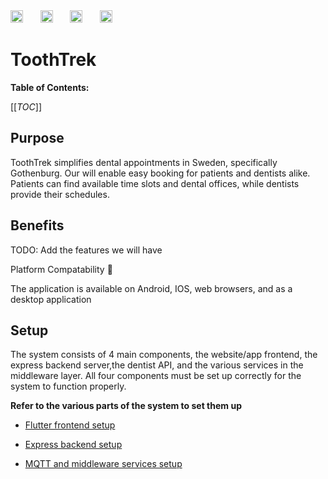 <div style = "align: center;">
        <img width ="20" alt="java img" src="https://cdn.freebiesupply.com/logos/large/2x/java-14-logo-png-transparent.png">&nbsp;&nbsp;&nbsp;&nbsp;&nbsp;&nbsp;
        <img width ="20" alt="javascript img" src="https://static.vecteezy.com/system/resources/previews/027/127/463/original/javascript-logo-javascript-icon-transparent-free-png.png">&nbsp;&nbsp;&nbsp;&nbsp;&nbsp;&nbsp;
        <img width ="20" alt="flutter img" src="https://storage.googleapis.com/cms-storage-bucket/0dbfcc7a59cd1cf16282.png">&nbsp;&nbsp;&nbsp;&nbsp;&nbsp;&nbsp;
        <img width ="20" alt="Node JS" src="https://upload.wikimedia.org/wikipedia/commons/thumb/d/d9/Node.js_logo.svg/590px-Node.js_logo.svg.png">
</div>

# ToothTrek

**Table of Contents:**

[[_TOC_]]

## Purpose

ToothTrek simplifies dental appointments in Sweden, specifically Gothenburg. Our will enable easy booking for patients and dentists alike. Patients can  find available time slots and dental offices, while dentists provide their schedules. 

## Benefits


TODO: Add the features we will have


Platform Compatability 🔄

The application is available on Android, IOS, web browsers, and as a desktop application


## Setup
The system consists of 4 main components, the website/app frontend, the express backend server,the dentist API, and the various services in the middleware layer. All four components must be set up correctly for the system to function properly.

**Refer to the various parts of the system to set them up**

* [Flutter frontend setup](https://git.chalmers.se/courses/dit355/2023/student-teams/dit356-2023-12/toothtrek/-/blob/main/Website/Frontend/README.md?ref_type=heads)
* [Express backend setup](https://git.chalmers.se/courses/dit355/2023/student-teams/dit356-2023-12/toothtrek/-/blob/main/Website/Backend/README.md?ref_type=heads)

* [ MQTT and middleware services setup](https://git.chalmers.se/courses/dit355/2023/student-teams/dit356-2023-12/toothtrek/-/blob/main/Middleware/README.md?ref_type=heads)
